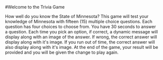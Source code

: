 #Welcome to the Trivia Game 

How well do you know the State of Minnesota?
This game will test your knowledge of Minnesota with fifteen (15) multiple choice questions.
Each question has four choices to choose from. 
You have 30 seconds to answer a question.
Each time you pick an option, if correct, a dynamic message will display along with an image of the answer. If wrong, the correct answer will display along with it's image. If you run out of time, the correct answer will also display along with it's image. 
At the end of the game, your result will be provided and you will be given the change to play again.